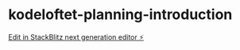 # kodeloftet-planning-introduction

[Edit in StackBlitz next generation editor ⚡️](https://stackblitz.com/~/github.com/LarsGKodehode/kodeloftet-planning-introduction)